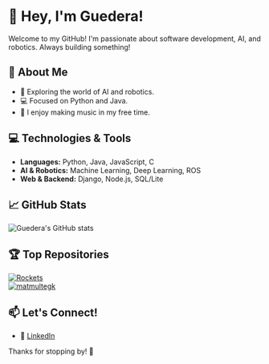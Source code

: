 # 👋 Hey, I'm Guedera!  
 
Welcome to my GitHub! I'm passionate about software development, AI, and robotics. Always building something!  

## 🚀 About Me  

- 🤖 Exploring the world of AI and robotics.  
- 💻 Focused on Python and Java.  
- 🎵 I enjoy making music in my free time.   

## 💻 Technologies & Tools  

- **Languages:** Python, Java, JavaScript, C  
- **AI & Robotics:** Machine Learning, Deep Learning, ROS  
- **Web & Backend:** Django, Node.js, SQL/Lite

## 📈 GitHub Stats  

![Guedera's GitHub stats](https://github-readme-stats.vercel.app/api?username=guedera&show_icons=true&theme=radical)  

## 🏆 Top Repositories  

[![Rockets](https://github-readme-stats.vercel.app/api/pin/?username=guedera&repo=Rockets&theme=radical)](https://github.com/guedera/Rockets)  
[![matmultegk](https://github-readme-stats.vercel.app/api/pin/?username=guedera&repo=matmultegk&theme=radical)](https://github.com/guedera/matmultegk)  

## 📫 Let's Connect!  

- 💼 [LinkedIn](https://www.linkedin.com/in/guilherme-guedes-026395198/)  

Thanks for stopping by! 🚀  
